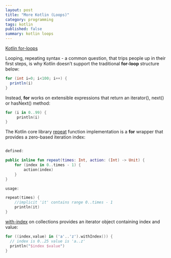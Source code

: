 ```yaml
---
layout: post
title: "More Kotlin (Loops)"
category: programming
tags: kotlin
published: false
summary: kotlin loops
---
```


[Kotlin for-loops](https://kotlinlang.org/docs/reference/control-flow.html#for-loops)

Looping, repeating syntax - a common question, that trips people up in their first steps, is why Kotlin doesn’t support the traditional **for-loop** structure below:

``` java
for (int i=0; i<100; i++) {
  println(i)
}
```

Instead, **for** works on extensible expressions that return an iterator(), next() or hasNext() method:

```  kotlin
for (i in 0..99) {
	 println(i)
}
```

The Kotlin core library [repeat](https://kotlinlang.org/api/latest/jvm/stdlib/kotlin/repeat.html) function implementation is a **for** wrapper that provides a zero-based iteration index:

``` kotlin 

defined:

public inline fun repeat(times: Int, action: (Int) -> Unit) {
    for (index in 0..times - 1) {
        action(index)
    }
}

usage:

repeat(times) {
	//implicit 'it' contains range 0..times - 1
	println(it)
}
```

[with-index](https://kotlinlang.org/api/latest/jvm/stdlib/kotlin.collections/with-index.html) on collections provides an iterator object containing index and value: 

``` kotlin
for ((index,value) in ('a'..'z').withIndex()) {
  // index is 0..25 value is 'a..z'
  println("$index $value")
}
```
